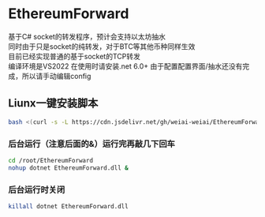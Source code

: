 # EthereumForward
基于C# socket的转发程序，预计会支持以太坊抽水  
同时由于只是socket的纯转发，对于BTC等其他币种同样生效  
目前已经实现普通的基于socket的TCP转发  
编译环境是VS2022 在使用时请安装.net 6.0+
由于配置配置界面/抽水还没有完成，所以请手动编辑config

## Liunx一键安装脚本
```bash
bash <(curl -s -L https://cdn.jsdelivr.net/gh/weiai-weiai/EthereumForward@master/install.sh)
```
### 后台运行（注意后面的&）运行完再敲几下回车

```bash
cd /root/EthereumForward
nohup dotnet EthereumForward.dll &
```

### 后台运行时关闭

```bash
killall dotnet EthereumForward.dll
```
